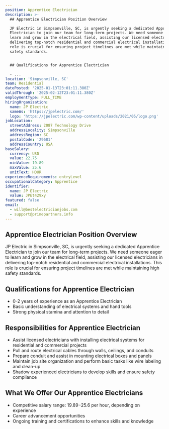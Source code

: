 ```yaml
---
position: Apprentice Electrician
description: >-
  ## Apprentice Electrician Position Overview

  JP Electric in Simpsonville, SC, is urgently seeking a dedicated Apprentice
  Electrician to join our team for long-term projects. We need someone eager to
  learn and grow in the electrical field, assisting our licensed electricians in
  delivering top-notch residential and commercial electrical installations. This
  role is crucial for ensuring project timelines are met while maintaining high
  safety standards.


  ## Qualifications for Apprentice Electrician

  - ...
location: 'Simpsonville, SC'
team: Residential
datePosted: '2025-01-13T23:01:11.380Z'
validThrough: '2025-02-12T23:01:11.380Z'
employmentType: FULL_TIME
hiringOrganization:
  name: JP Electric
  sameAs: 'https://jpelectric.com/'
  logo: 'https://jpelectric.com/wp-content/uploads/2021/05/logo.png'
jobLocation:
  streetAddress: 2087 Technology Drive
  addressLocality: Simpsonville
  addressRegion: SC
  postalCode: '29681'
  addressCountry: USA
baseSalary:
  currency: USD
  value: 22.75
  minValue: 19.89
  maxValue: 25.6
  unitText: HOUR
experienceRequirements: entryLevel
occupationalCategory: Apprentice
identifier:
  name: JP Electric
  value: JPEt429xy
featured: false
email:
  - will@bestelectricianjobs.com
  - support@primepartners.info
---
```




## Apprentice Electrician Position Overview
JP Electric in Simpsonville, SC, is urgently seeking a dedicated Apprentice Electrician to join our team for long-term projects. We need someone eager to learn and grow in the electrical field, assisting our licensed electricians in delivering top-notch residential and commercial electrical installations. This role is crucial for ensuring project timelines are met while maintaining high safety standards.

## Qualifications for Apprentice Electrician
- 0-2 years of experience as an Apprentice Electrician
- Basic understanding of electrical systems and hand tools
- Strong physical stamina and attention to detail

## Responsibilities for Apprentice Electrician
- Assist licensed electricians with installing electrical systems for residential and commercial projects
- Pull and route electrical cables through walls, ceilings, and conduits
- Prepare conduit and assist in mounting electrical boxes and panels
- Maintain job site organization and perform basic tasks like wire labeling and clean-up
- Shadow experienced electricians to develop skills and ensure safety compliance

## What We Offer Our Apprentice Electricians
- Competitive salary range: $19.89-$25.6 per hour, depending on experience
- Career advancement opportunities
- Ongoing training and certifications to enhance skills and knowledge